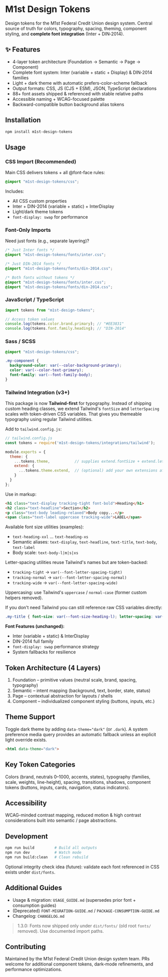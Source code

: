 ﻿# M1st Design Tokens

Design tokens for the M1st Federal Credit Union design system. Central source of truth for colors, typography, spacing, theming, component styling, and **complete font integration** (Inter + DIN‑2014).

## ✨ Features

- 4-layer token architecture (Foundation → Semantic → Page → Component)
- Complete font system: Inter (variable + static + Display) & DIN‑2014 families
- Light + dark theme with automatic prefers-color-scheme fallback
- Output formats: CSS, JS (CJS + ESM), JSON, TypeScript declarations
- 88+ font assets shipped & referenced with stable relative paths
- Accessible naming + WCAG-focused palette
- Backward-compatible button background alias tokens

## Installation

```bash
npm install m1st-design-tokens
```

## Usage

### CSS Import (Recommended)

Main CSS delivers tokens + all @font-face rules:

```css
@import "m1st-design-tokens/css";
```

Includes:
- All CSS custom properties
- Inter + DIN-2014 (variable + static) + InterDisplay
- Light/dark theme tokens
- `font-display: swap` for performance

### Font-Only Imports

Need just fonts (e.g., separate layering)?

```css
/* Just Inter fonts */
@import "m1st-design-tokens/fonts/inter.css";

/* Just DIN-2014 fonts */
@import "m1st-design-tokens/fonts/din-2014.css";

/* Both fonts without tokens */
@import "m1st-design-tokens/fonts/inter.css";
@import "m1st-design-tokens/fonts/din-2014.css";
```

### JavaScript / TypeScript

```javascript
import tokens from "m1st-design-tokens";

// Access token values
console.log(tokens.color.brand.primary); // "#EE3831"
console.log(tokens.font.family.heading); // "DIN-2014"
```

### Sass / SCSS

```scss
@import "m1st-design-tokens/css";

.my-component {
  background-color: var(--color-background-primary);
  color: var(--color-text-primary);
  font-family: var(--font-family-body);
}
```

### Tailwind Integration (v3+)

This package is now **Tailwind-first** for typography. Instead of shipping custom heading classes, we extend Tailwind's `fontSize` and `letterSpacing` scales with token-driven CSS variables. That gives you themeable typography using regular Tailwind utilities.

Add to `tailwind.config.js`:

```js
// tailwind.config.js
const tokens = require('m1st-design-tokens/integrations/tailwind');

module.exports = {
  theme: {
    ...tokens.theme,           // supplies extend.fontSize + extend.letterSpacing
    extend: {
      ...tokens.theme.extend,  // (optional) add your own extensions after this
    }
  }
};
```

Use in markup:

```html
<h1 class="text-display tracking-tight font-bold">Heading</h1>
<h2 class="text-headline">Section</h2>
<p class="text-body leading-relaxed">Body copy...</p>
<span class="text-label uppercase tracking-wide">LABEL</span>
```

Available font size utilities (examples):
- `text-heading-xxl` … `text-heading-xs`
- Semantic aliases: `text-display`, `text-headline`, `text-title`, `text-body`, `text-label`
- Body scale: `text-body-l|m|s|xs`

Letter-spacing utilities reuse Tailwind's names but are token-backed:
- `tracking-tight` → `var(--font-letter-spacing-tight)`
- `tracking-normal` → `var(--font-letter-spacing-normal)`
- `tracking-wide` → `var(--font-letter-spacing-wide)`

Uppercasing: use Tailwind's `uppercase` / `normal-case` (former custom helpers removed).

If you don't need Tailwind you can still reference raw CSS variables directly:
```css
.my-title { font-size: var(--font-size-heading-l); letter-spacing: var(--font-letter-spacing-wide); }
```

**Font Features (unchanged):**
- Inter (variable + static) & InterDisplay
- DIN-2014 full family
- `font-display: swap` performance strategy
- System fallbacks for resilience

## Token Architecture (4 Layers)

1. Foundation – primitive values (neutral scale, brand, spacing, typography)
2. Semantic – intent mapping (background, text, border, state, status)
3. Page – contextual abstraction for layouts / shells
4. Component – individualized component styling (buttons, inputs, etc.)

## Theme Support

Toggle dark theme by adding `data-theme="dark"` (or `.dark`). A system preference media query provides an automatic fallback unless an explicit light override exists.

```html
<html data-theme="dark">
```

## Key Token Categories

Colors (brand, neutrals 0–1000, accents, states), typography (families, scale, weights, line-height), spacing, transitions, shadows, component tokens (buttons, inputs, cards, navigation, status indicators).

## Accessibility

WCAG-minded contrast mapping, reduced motion & high contrast considerations built into semantic / page abstractions.

## Development

```bash
npm run build         # Build all outputs
npm run dev           # Watch mode
npm run build:clean   # Clean rebuild
```

Optional integrity check idea (future): validate each font referenced in CSS exists under `dist/fonts`.

## Additional Guides

- Usage & migration: `USAGE_GUIDE.md` (supersedes prior font + consumption guides)
- (Deprecated) `FONT-MIGRATION-GUIDE.md` / `PACKAGE-CONSUMPTION-GUIDE.md`
- Changelog: `CHANGELOG.md`

> 1.3.0: Fonts now shipped only under `dist/fonts/` (old root `fonts/` removed). Use documented import paths.

## Contributing

Maintained by the M1st Federal Credit Union design system team. PRs welcome for additional component tokens, dark-mode refinements, and performance optimizations.
